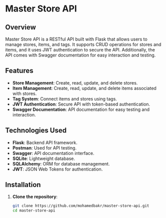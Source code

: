 # Master Store API

## Overview
Master Store API is a RESTful API built with Flask that allows users to manage stores, items, and tags. It supports CRUD operations for stores and items, and it uses JWT authentication to secure the API. Additionally, the API comes with Swagger documentation for easy interaction and testing.

## Features
- **Store Management**: Create, read, update, and delete stores.
- **Item Management**: Create, read, update, and delete items associated with stores.
- **Tag System**: Connect items and stores using tags.
- **JWT Authentication**: Secure API with token-based authentication.
- **Swagger Documentation**: API documentation for easy testing and interaction.

## Technologies Used
- **Flask**: Backend API framework.
- **Postman**: Used for API testing.
- **Swagger**: API documentation interface.
- **SQLite**: Lightweight database.
- **SQLAlchemy**: ORM for database management.
- **JWT**: JSON Web Tokens for authentication.

## Installation

1. **Clone the repository**:
   ```bash
   git clone https://github.com/mohamedbakr/master-store-api.git
   cd master-store-api
